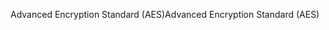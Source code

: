 <span data-ttu-id="32646-101">Advanced Encryption Standard (AES)</span><span class="sxs-lookup"><span data-stu-id="32646-101">Advanced Encryption Standard (AES)</span></span>